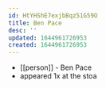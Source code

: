 ```yaml
---
id: HtYHShE7exjbBqz51G59O
title: Ben Pace
desc: ''
updated: 1644961726953
created: 1644961726953
---
```



- [[person]] - Ben Pace
- appeared 1x at the stoa
